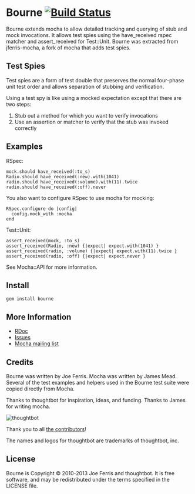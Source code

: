 Bourne [![Build Status](https://secure.travis-ci.org/thoughtbot/bourne.png?branch=master)](http://travis-ci.org/thoughtbot/bourne)
======

Bourne extends mocha to allow detailed tracking and querying of stub and mock
invocations. It allows test spies using the have_received rspec matcher and
assert_received for Test::Unit. Bourne was extracted from jferris-mocha, a fork
of mocha that adds test spies.

Test Spies
----------

Test spies are a form of test double that preserves the normal four-phase unit
test order and allows separation of stubbing and verification.

Using a test spy is like using a mocked expectation except that there are two steps:

1. Stub out a method for which you want to verify invocations
2. Use an assertion or matcher to verify that the stub was invoked correctly

Examples
--------

RSpec:

    mock.should have_received(:to_s)
    Radio.should have_received(:new).with(1041)
    radio.should have_received(:volume).with(11).twice
    radio.should have_received(:off).never

You also want to configure RSpec to use mocha for mocking:

    RSpec.configure do |config|
      config.mock_with :mocha
    end

Test::Unit:

    assert_received(mock, :to_s)
    assert_received(Radio, :new) {|expect| expect.with(1041) }
    assert_received(radio, :volume) {|expect| expect.with(11).twice }
    assert_received(radio, :off) {|expect| expect.never }

See Mocha::API for more information.

Install
-------

    gem install bourne

More Information
----------------

* [RDoc](http://rdoc.info/projects/thoughtbot/bourne)
* [Issues](http://github.com/thoughtbot/bourne/issues)
* [Mocha mailing list](http://groups.google.com/group/mocha-developer)

Credits
-------

Bourne was written by Joe Ferris. Mocha was written by James Mead. Several of
the test examples and helpers used in the Bourne test suite were copied
directly from Mocha.

Thanks to thoughtbot for inspiration, ideas, and funding. Thanks to James for
writing mocha.

![thoughtbot](http://thoughtbot.com/images/tm/logo.png)

Thank you to all [the contributors](https://github.com/thoughtbot/bourne/contributors)!

The names and logos for thoughtbot are trademarks of thoughtbot, inc.

License
-------

Bourne is Copyright © 2010-2013 Joe Ferris and thoughtbot. It is free software, and may be redistributed under the terms specified in the LICENSE file.
